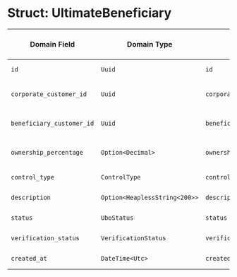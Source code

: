 # Struct: UltimateBeneficiary

| Domain Field | Domain Type | DB Field | DB Type | DB column | column type | Description | Change to Perform |
|---|---|---|---|---|---|---|---|
| `id` | `Uuid` | `id` | `Uuid` | `id` | `UUID` | Unique identifier | None |
| `corporate_customer_id` | `Uuid` | `corporate_customer_id` | `Uuid` | `corporate_customer_id` | `UUID` | Corporate customer identifier | None |
| `beneficiary_customer_id` | `Uuid` | `beneficiary_customer_id` | `Uuid` | `beneficiary_customer_id` | `UUID` | Beneficiary customer identifier | None |
| `ownership_percentage` | `Option<Decimal>` | `ownership_percentage` | `Option<Decimal>` | `ownership_percentage` | `DECIMAL(5,2)` | Percentage of ownership | None |
| `control_type` | `ControlType` | `control_type` | `ControlType` | `control_type` | `control_type` | Type of control | None |
| `description` | `Option<HeaplessString<200>>` | `description` | `Option<HeaplessString<200>>` | `description` | `VARCHAR(256)` | Description of control | None |
| `status` | `UboStatus` | `status` | `UboStatus` | `status` | `ubo_status` | Status of the UBO | None |
| `verification_status` | `VerificationStatus` | `verification_status` | `VerificationStatus` | `verification_status` | `verification_status` | Verification status | None |
| `created_at` | `DateTime<Utc>` | `created_at` | `DateTime<Utc>` | `created_at` | `TIMESTAMPTZ` | Creation timestamp | None |